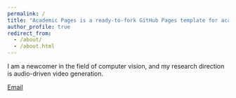 ```yaml
---
permalink: /
title: "Academic Pages is a ready-to-fork GitHub Pages template for academic personal websites"
author_profile: true
redirect_from: 
  - /about/
  - /about.html
---
```


I am a newcomer in the field of computer vision, and my research direction is audio-driven video generation.

[Email](mailto:youngh0816@163.com)
